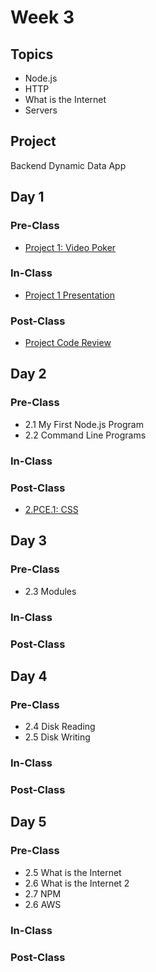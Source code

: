 # Week 3

## Topics

* Node.js
* HTTP
* What is the Internet
* Servers

## Project

Backend Dynamic Data App

## Day 1

### Pre-Class

* [Project 1: Video Poker](../../projects/project-video-poker.md)

### In-Class

* [Project 1 Presentation](../../projects/project-video-poker.md) 

### Post-Class

* [Project Code Review](../../projects/project-code-review.md)

## **Day 2**

### Pre-Class

* 2.1 My First Node.js Program
* 2.2 Command Line Programs

### **In-Class**

### Post-Class

* [2.PCE.1: CSS](../../2-back-end-basics/2.pce-post-class-exercises/2.pce.1-css-command-line.md)

## Day 3

### Pre-Class

* 2.3 Modules

### In-Class

### Post-Class

## Day 4

### Pre-Class

* 2.4 Disk Reading
* 2.5 Disk Writing

### In-Class

### Post-Class

## Day 5

### Pre-Class

* 2.5 What is the Internet
* 2.6 What is the Internet 2
* 2.7 NPM
* 2.6 AWS

### In-Class

### Post-Class

